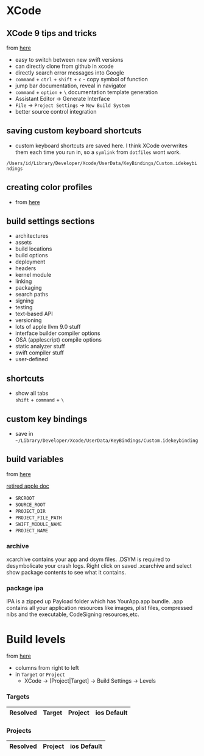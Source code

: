 # XCode

## XCode 9 tips and tricks

from [here](https://talk.objc.io/episodes/S01E60-xcode-9-productivity-tips)
* easy to switch between new swift versions
* can directly clone from github in xcode
* directly search error messages into Google
* `command` + `ctrl` + `shift` + `c` - copy symbol of function
* jump bar documentation, reveal in navigator
* `command` + `option` + `\` documentation template generation
* Assistant Editor -> Generate Interface
* `File` -> `Project Settings` -> `New Build System`
* better source control integration


## saving custom keyboard shortcuts

- custom keyboard shortcuts are saved here. I think XCode overwrites them each
time you run in, so a `symlink` from `dotfiles` wont work.

`/Users/id/Library/Developer/Xcode/UserData/KeyBindings/Custom.idekeybindings`

## creating color profiles
- from [here](https://www.natashatherobot.com/xcode-color-palette/)

## build settings sections
* architectures
* assets
* build locations
* build options
* deployment
* headers
* kernel module
* linking
* packaging
* search paths
* signing
* testing
* text-based API
* versioning
* lots of apple llvm 9.0 stuff
* interface builder compiler options
* OSA (applescript) compile options
* static analyzer stuff
* swift compiler stuff
* user-defined

## shortcuts

* show all tabs  
`shift` + `command` + `\`

## custom key bindings
* save in `~/Library/Developer/Xcode/UserData/KeyBindings/Custom.idekeybinding`

## build variables
from [here](https://stackoverflow.com/questions/36323031/what-the-different-between-srcroot-and-project-dir)

[retired apple doc](https://developer.apple.com/legacy/library/documentation/DeveloperTools/Reference/XcodeBuildSettingRef/1-Build_Setting_Reference/build_setting_ref.html#//apple_ref/doc/uid/TP40003931-CH3-SW49)


* `SRCROOT`
* `SOURCE_ROOT`
* `PROJECT_DIR`
* `PROJECT_FILE_PATH`
* `SWIFT_MODULE_NAME`
* `PROJECT_NAME`

### archive
xcarchive contains your app and dsym files. .DSYM is required to desymbolicate
your crash logs. Right click on saved .xcarchive and select show package
contents to see what it contains.

### package ipa
IPA is a zipped up Payload folder which has YourApp.app bundle. .app contains
all your application resources like images, plist files, compressed nibs and the
executable, CodeSigning resources,etc.

# Build levels
from [here](https://stackoverflow.com/questions/16649635/what-is-the-fourth-columns-meaning-of-xcodes-setting)

* columns from right to left
* in `Target` or `Project`
  * XCode -> [Project|Target] -> Build Settings -> Levels

### Targets
| Resolved 	| Target 	| Project 	| ios Default 	|
|----------	|--------	|---------	|-------------	|

### Projects
| Resolved | Project | ios Default |
|----------|---------|-------------|
